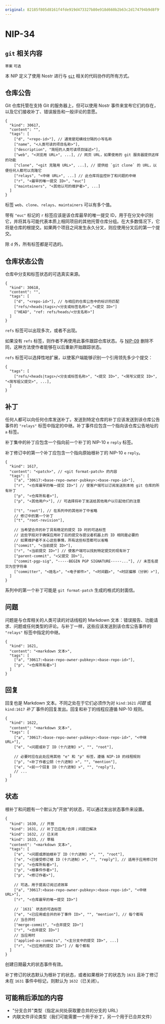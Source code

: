 ```yaml
---
original: 82185f805d8161f4fde919d473327b80e918d660b2b63c2d174794b9d8f9faf9
---
```


NIP-34
======

`git` 相关内容
-----------

`草案` `可选`

本 NIP 定义了使用 Nostr 进行与 [`git`](https://git-scm.com/) 相关的代码协作的所有方式。

## 仓库公告

Git 仓库托管在支持 Git 的服务器上，但可以使用 Nostr 事件来宣布它们的存在，以及它们接收补丁、错误报告和一般评论的意愿。

```jsonc
{
  "kind": 30617,
  "content": "",
  "tags": [
    ["d", "<repo-id>"], // 通常是短横线分隔的小写名称
    ["name", "<人类可读的项目名称>"],
    ["description", "简短的人类可读项目描述>"],
    ["web", "<浏览用 URL>", ...], // 网页 URL，如果使用的 git 服务器提供这样的功能
    ["clone", "<git 克隆用 URL>", ...], // 提供给 `git clone` 的 URL，以便任何人都可以克隆它
    ["relays", "<中继 URL>", ...] // 此仓库将监控补丁和问题的中继
    ["r", "<最早的唯一提交 ID>", "euc"]
    ["maintainers", "<其他认可的维护者>", ...]
  ]
}
```

标签 `web`、`clone`、`relays`、`maintainers` 可以有多个值。

带有 `"euc"` 标记的 `r` 标签应该是该仓库最早的唯一提交 ID，用于在分叉中识别它，并将其与可能代表本质上相同项目的其他托管仓库分组。在大多数情况下，它将是仓库的根提交。如果两个项目之间发生永久分叉，则应使用分叉后的第一个提交。

除 `d` 外，所有标签都是可选的。

## 仓库状态公告

仓库中分支和标签状态的可选真实来源。

```jsonc
{
  "kind": 30618,
  "content": "",
  "tags": [
    ["d", "<repo-id>"], // 与相应的仓库公告中的标识符匹配
    ["refs/<heads|tags>/<分支或标签名称>","<提交 ID>"]
    ["HEAD", "ref: refs/heads/<分支名称>"]
  ]
}
```

`refs` 标签可以出现多次，或者不出现。

如果没有 `refs` 标签，则作者不再使用此事件跟踪仓库状态。与 [NIP-09](09.md) 删除不同，这种方法使作者能够在以后重新开始跟踪状态。

`refs` 标签可以选择性地扩展，以使客户端能够识别一个引用领先多少个提交：

```jsonc
{
  "tags": [
    ["refs/<heads|tags>/<分支或标签名称>", "<提交 ID>", "<简写父提交 ID>", "<简写祖父提交>", ...],
  ]
}
```

## 补丁

任何人都可以向任何仓库发送补丁。发送到特定仓库的补丁应该发送到该仓库公告事件的 `"relays"` 标签中指定的中继。补丁事件应包含一个指向该仓库公告地址的 `a` 标签。

补丁集中的补丁应包含一个指向前一个补丁的 NIP-10 `e` `reply` 标签。

补丁修订中的第一个补丁应包含一个指向原始根补丁的 NIP-10 `e` `reply`。

```jsonc
{
  "kind": 1617,
  "content": "<patch>", // <git format-patch> 的内容
  "tags": [
    ["a", "30617:<base-repo-owner-pubkey>:<base-repo-id>"],
    ["r", "<仓库最早的唯一提交 ID>"] // 使客户端可以订阅发送到本地 git 仓库的所有补丁
    ["p", "<仓库所有者>"],
    ["p", "<其他用户>"], // 可选择将补丁发送给其他用户以引起他们的注意

    ["t", "root"], // 在系列中的其他补丁中省略
    // 修订中的第一个补丁
    ["t", "root-revision"],

    // 当希望合并的补丁具有稳定的提交 ID 时的可选标签
    // 这些字段对于确保应用补丁后的提交与提议者机器上的 ID 相同是必要的
    // 如果维护者不关心这些事情，所有这些标签都可以省略
    ["commit", "<当前提交 ID>"],
    ["r", "<当前提交 ID>"] // 使客户端可以找到特定提交的现有补丁
    ["parent-commit", "<父提交 ID>"],
    ["commit-pgp-sig", "-----BEGIN PGP SIGNATURE-----..."], // 未签名提交为空字符串
    ["committer", "<姓名>", "<电子邮件>", "<时间戳>", "<时区偏移（分钟）>"],
  ]
}
```

系列中的第一个补丁可能是 `git format-patch` 生成的格式的封面信。

## 问题

问题是与仓库相关的人类可读的对话线程的 Markdown 文本：错误报告、功能请求、问题或任何类型的评论。与补丁一样，这些应该发送到该仓库公告事件的 `"relays"` 标签中指定的中继。

```jsonc
{
  "kind": 1621,
  "content": "<markdown 文本>",
  "tags": [
    ["a", "30617:<base-repo-owner-pubkey>:<base-repo-id>"],
    ["p", "<仓库所有者>"]
  ]
}
```

## 回复

回复也是 Markdown 文本。不同之处在于它们必须作为对 `kind:1621` _问题_ 或 `kind:1617` _补丁_ 事件的回复发出。回复和补丁的线程应遵循 NIP-10 规则。

```jsonc
{
  "kind": 1622,
  "content": "<markdown 文本>",
  "tags": [
    ["a", "30617:<base-repo-owner-pubkey>:<base-repo-id>", "<中继 URL>"],
    ["e", "<问题或补丁 ID（十六进制）>", "", "root"],

    // 必要时应在此处应用其他 "e" 和 "p" 标签，遵循 NIP-10 的线程规则
    ["p", "<补丁作者公钥（十六进制）>", "", "mention"],
    ["e", "<前一个回复 ID（十六进制）>", "", "reply"],
    // ...
  ]
}
```

## 状态

根补丁和问题有一个默认为"开放"的状态，可以通过发出状态事件来设置。

```jsonc
{
  "kind": 1630, // 开放
  "kind": 1631, // 补丁已应用/合并；问题已解决
  "kind": 1632, // 已关闭
  "kind": 1633, // 草稿
  "content": "<markdown 文本>",
  "tags": [
    ["e", "<问题或原始根补丁 ID（十六进制）>", "", "root"],
    ["e", "<已接受修订根 ID（十六进制）>", "", "reply"], // 适用于应用修订时
    ["p", "<仓库所有者>"],
    ["p", "<根事件作者>"],
    ["p", "<修订作者>"],

    // 可选，用于提高订阅过滤效率
    ["a", "30617:<base-repo-owner-pubkey>:<base-repo-id>", "<中继 URL>"],
    ["r", "<仓库最早的唯一提交 ID>"]

    // `1631` 状态的可选标签
    ["e", "<已应用或合并的补丁事件 ID>", "", "mention"], // 每个都有
    // 当合并时
    ["merge-commit", "<合并提交 ID>"]
    ["r", "<合并提交 ID>"]
    // 当应用时
    ["applied-as-commits", "<主分支中的提交 ID>", ...]
    ["r", "<已应用的提交 ID>"] // 每个都有
  ]
}
```

创建日期最大的状态事件有效。

补丁修订的状态默认为根补丁的状态，或者如果根补丁的状态为 `1631` 且补丁修订未在 `1631` 事件中标记，则默认为 `1632`（已关闭）。

## 可能稍后添加的内容

- "分支合并"类型（指定从何处获取要合并的分支的 URL）
- 内联文件评论类型（我们可能需要一个用于补丁，另一个用于已合并文件）